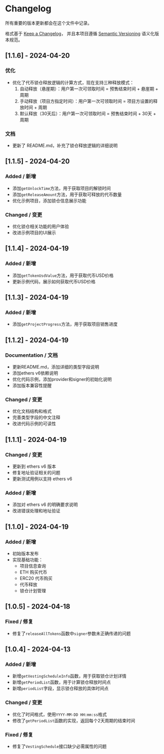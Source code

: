 # Changelog

所有重要的版本更新都会在这个文件中记录。

格式基于 [Keep a Changelog](https://keepachangelog.com/zh-CN/1.0.0/)，
并且本项目遵循 [Semantic Versioning](https://semver.org/lang/zh-CN/) 语义化版本规范。

## [1.1.6] - 2024-04-20

### 优化

- 优化了代币锁仓释放逻辑的计算方式，现在支持三种释放模式：
  1. 自动释放（悬崖期）：用户第一次可领取时间 = 预售结束时间 + 悬崖期 + 周期
  2. 手动释放（项目方指定时间）：用户第一次可领取时间 = 项目方设置的释放时间 + 周期
  3. 默认释放（30天后）：用户第一次可领取时间 = 预售结束时间 + 30天 + 周期

### 文档

- 更新了 README.md，补充了锁仓释放逻辑的详细说明

## [1.1.5] - 2024-04-20

### Added / 新增

- 添加`getUnlockTime`方法，用于获取项目的解锁时间
- 添加`getReleaseAmount`方法，用于获取可释放的代币数量
- 优化示例项目，添加锁仓信息展示功能

### Changed / 变更

- 优化锁仓相关功能的用户体验
- 改进示例项目的UI展示

## [1.1.4] - 2024-04-19

### Added / 新增

- 添加`getTokenUsdValue`方法，用于获取代币USD价格
- 更新示例代码，展示如何获取代币USD价格

## [1.1.3] - 2024-04-19

### Added / 新增

- 添加`getProjectProgress`方法，用于获取项目销售进度

## [1.1.2] - 2024-04-19

### Documentation / 文档

- 更新README.md，添加详细的类型字段说明
- 添加ethers v6依赖说明
- 优化代码示例，添加provider和signer的初始化说明
- 添加版本兼容性提醒

### Changed / 变更

- 优化文档结构和格式
- 完善类型字段的中文注释
- 改进代码示例的可读性

## [1.1.1] - 2024-04-19

### Changed / 变更

- 更新到 ethers v6 版本
- 修复地址验证相关的问题
- 更新测试用例以支持 ethers v6

### Added / 新增

- 添加对 ethers v6 的明确要求说明
- 改进错误处理和地址验证

## [1.1.0] - 2024-04-19

### Added / 新增

- 初始版本发布
- 实现基础功能：
  - 项目信息查询
  - ETH 购买代币
  - ERC20 代币购买
  - 代币释放
  - 锁仓计划管理

## [1.0.5] - 2024-04-18

### Fixed / 修复

- 修复了`releaseAllTokens`函数中`signer`参数未正确传递的问题

## [1.0.4] - 2024-04-13

### Added / 新增

- 新增`getVestingScheduleInfo`函数，用于获取锁仓计划详情
- 新增`getPeriodList`函数，用于计算锁仓释放时间点
- 新增`periodList`字段，显示锁仓释放的具体时间点

### Changed / 变更

- 优化了时间格式，使用`YYYY-MM-DD HH:mm:ss`格式
- 修改了`getPeriodList`函数的实现，返回每个2天周期的结束时间

### Fixed / 修复

- 修复了`VestingSchedule`接口缺少必需属性的问题
